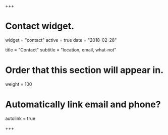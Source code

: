 +++
# Contact widget.
widget = "contact"
active = true
date = "2018-02-28"

title = "Contact"
subtitle = "location, email, what-not"

# Order that this section will appear in.
weight = 100

# Automatically link email and phone?
autolink = true

+++




